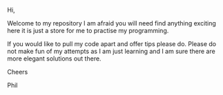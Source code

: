 Hi,

Welcome to my repository I am afraid you will need find anything exciting here it is just a store for me to practise my programming.

If you would like to pull my code apart and offer tips please do. Please do not make fun of my attempts as I am just learning and I am sure there are more elegant solutions out there.


Cheers


Phil
